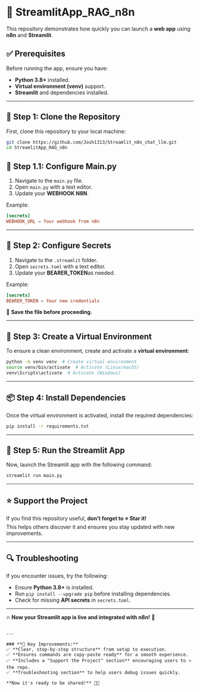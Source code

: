 # 🚀 StreamlitApp_RAG_n8n

This repository demonstrates how quickly you can launch a **web app** using **n8n** and **Streamlit**.

## ✅ Prerequisites
Before running the app, ensure you have:
- **Python 3.8+** installed.
- **Virtual environment (venv)** support.
- **Streamlit** and dependencies installed.

---

## **🔧 Step 1: Clone the Repository**
First, clone this repository to your local machine:
```bash
git clone https://github.com/Josh1313/Streamlit_n8n_chat_llm.git
cd StreamlitApp_RAG_n8n
```
## **🔧 Step 1.1: Configure  Main.py**
1. Navigate to the `main.py` file.
2. Open `main.py` with a text editor.
3. Update your **WEBHOOK N8N**.

Example:
```toml
[secrets]
WEBHOOK_URL = Your webhook from n8n
```

---

## **🔐 Step 2: Configure Secrets**
1. Navigate to the `.streamlit` folder.
2. Open `secrets.toml` with a text editor.
3. Update your **BEARER_TOKEN**as needed.

Example:
```toml
[secrets]
BEARER_TOKEN = Your new credentials
```
🔹 **Save the file before proceeding.**

---

## **🐍 Step 3: Create a Virtual Environment**
To ensure a clean environment, create and activate a **virtual environment**:

```bash
python -m venv venv  # Create virtual environment
source venv/bin/activate  # Activate (Linux/macOS)
venv\Scripts\activate  # Activate (Windows)
```

---

## **📦 Step 4: Install Dependencies**
Once the virtual environment is activated, install the required dependencies:

```bash
pip install -r requirements.txt
```

---

## **🚀 Step 5: Run the Streamlit App**
Now, launch the Streamlit app with the following command:

```bash
streamlit run main.py
```

---

## **⭐ Support the Project**
If you find this repository useful, **don't forget to ⭐ Star it!**  
This helps others discover it and ensures you stay updated with new improvements.

---

## **🔍 Troubleshooting**
If you encounter issues, try the following:
- Ensure **Python 3.8+** is installed.
- Run `pip install --upgrade pip` before installing dependencies.
- Check for missing **API secrets** in `secrets.toml`.

---

🔥 **Now your Streamlit app is live and integrated with n8n!** 🚀  
```

---

### **📌 Key Improvements:**
✅ **Clear, step-by-step structure** from setup to execution.  
✅ **Ensures commands are copy-paste ready** for a smooth experience.  
✅ **Includes a "Support the Project" section** encouraging users to ⭐ the repo.  
✅ **Troubleshooting section** to help users debug issues quickly.  

**Now it's ready to be shared!** 🚀✨

